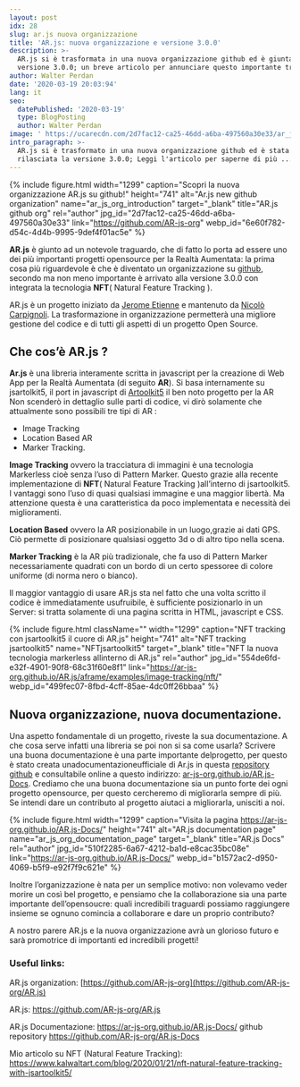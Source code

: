 ```yaml
---
layout: post
idx: 28
slug: ar.js nuova organizzazione
title: 'AR.js: nuova organizzazione e versione 3.0.0'
description: >-
  AR.js si è trasformata in una nuova organizzazione github ed è giunta alla
  versione 3.0.0; un breve articolo per annunciare questo importante traguardo.
author: Walter Perdan
date: '2020-03-19 20:03:94'
lang: it
seo:
  datePublished: '2020-03-19'
  type: BlogPosting
  author: Walter Perdan
image: ' https://ucarecdn.com/2d7fac12-ca25-46dd-a6ba-497560a30e33/ar_js_org_introduction.jpg'
intro_paragraph: >-
  AR.js si è trasformato in una nuova organizzazione github ed è stata
  rilasciata la versione 3.0.0; Leggi l'articolo per saperne di più ...
---
```

{% include figure.html width="1299" caption="Scopri la nuova organizzazione AR.js su github!" height="741" alt="Ar.js new github organization" name="ar_js_org_introduction" target="_blank" title="AR.js github org" rel="author" jpg_id="2d7fac12-ca25-46dd-a6ba-497560a30e33" link="https://github.com/AR-js-org" webp_id="6e60f782-d54c-4d4b-9995-9def4f01ac5e" %}

**AR.js** è giunto ad un notevole traguardo, che di fatto lo porta ad essere uno dei più importanti progetti opensource per la Realtà Aumentata: la prima cosa più riguardevole è che è diventato un organizzazione su [github](https://ar-js-org.github.io/), secondo ma non meno importante è arrivato alla versione 3.0.0 con integrata la tecnologia **NFT**( Natural Feature Tracking ).

AR.js è un progetto iniziato da [Jerome Etienne](https://github.com/jeromeetienne) e mantenuto da [Nicolò Carpignoli](https://github.com/nicolocarpignoli). La trasformazione in organizzazione permetterà una migliore gestione del codice e di tutti gli aspetti di un progetto Open Source.

## Che cos’è AR.js ?

**Ar.js** è una libreria interamente scritta in javascript per la creazione di Web App per la Realtà Aumentata (di seguito **AR**). Si basa internamente su jsartolkit5, il port in javascript di [Artoolkit5](https://github.com/artoolkitx/artoolkit5) il ben noto progetto per la AR Non scenderò in dettaglio sulle parti di codice, vi dirò solamente che attualmente sono possibili tre tipi di AR :

* Image Tracking
* Location Based AR
* Marker Tracking.

**Image Tracking** ovvero la tracciatura di immagini è una tecnologia Markerless cioè senza l’uso di Pattern Marker. Questo grazie alla recente implementazione di **NFT**( Natural Feature Tracking )all’interno di jsartoolkit5. I vantaggi sono l’uso di quasi qualsiasi immagine e una maggior libertà. Ma attenzione questa è una caratteristica da poco implementata e necessità dei miglioramenti.

**Location Based** ovvero la AR posizionabile in un luogo,grazie ai dati GPS. Ciò permette di posizionare qualsiasi oggetto 3d o di altro tipo nella scena.

**Marker Tracking** è la AR più tradizionale, che fa uso di Pattern Marker necessariamente quadrati con un bordo di un certo spessoree di colore uniforme (di norma nero o bianco).

Il maggior vantaggio di usare AR.js sta nel fatto che una volta scritto il codice è immediatamente usufruibile, è sufficiente posizionarlo in un Server: si tratta solamente di una pagina scritta in HTML, javascript e CSS.

{% include figure.html className="" width="1299" caption="NFT tracking con jsartoolkit5 il cuore di AR.js" height="741" alt="NFT tracking jsartoolkit5" name="NFTjsartoolkit5" target="_blank" title="NFT la nuova tecnologia markerless allinterno di AR.js" rel="author" jpg_id="554de6fd-e32f-4901-90f8-68c31f60e8f1" link="https://ar-js-org.github.io/AR.js/aframe/examples/image-tracking/nft/" webp_id="499fec07-8fbd-4cff-85ae-4dc0ff26bbaa" %}

## Nuova organizzazione, nuova documentazione.

Una aspetto fondamentale di un progetto, riveste la sua documentazione. A che cosa serve infatti una libreria se poi non si sa come usarla? Scrivere una buona documentazione è una parte importante delprogetto, per questo è stato creata unadocumentazioneufficiale di Ar.js in questa [repository github](https://github.com/AR-js-org/AR.js-Docs) e consultabile online a questo indirizzo: [ar-js-org.github.io/AR.js-Docs](https://ar-js-org.github.io/AR.js-Docs/). Crediamo che una buona documentazione sia un punto forte dei ogni progetto opensource, per questo cercheremo di migliorarla sempre di più. Se intendi dare un contributo al progetto aiutaci a migliorarla, unisciti a noi.

{% include figure.html width="1299" caption="Visita la pagina https://ar-js-org.github.io/AR.js-Docs/" height="741" alt="AR.js documentation page" name="ar_js_org_documentation_page" target="_blank" title="AR.js Docs" rel="author" jpg_id="510f2285-6a67-4212-ba1d-e8cac35bc08e" link="https://ar-js-org.github.io/AR.js-Docs/" webp_id="b1572ac2-d950-4069-b5f9-e92f7f9c621e" %}

Inoltre l’organizzazione è nata per un semplice motivo: non volevamo veder morire un così bel progetto, e pensiamo che la collaborazione sia una parte importante dell’opensoucre: quali incredibili traguardi possiamo raggiungere insieme se ognuno comincia a collaborare e dare un proprio contributo?

A nostro parere AR.js e la nuova organizzazione avrà un glorioso futuro e sarà promotrice di importanti ed incredibili progetti!

### Useful links:

AR.js organization: [https://github.com/AR-js-org](https://github.com/AR-js-org/AR.js)

AR.js: <https://github.com/AR-js-org/AR.js>

AR.js Documentazione: <https://ar-js-org.github.io/AR.js-Docs/> github repository <https://github.com/AR-js-org/AR.js-Docs>                         

Mio articolo su NFT (Natural Feature Tracking): <https://www.kalwaltart.com/blog/2020/01/21/nft-natural-feature-tracking-with-jsartoolkit5/>